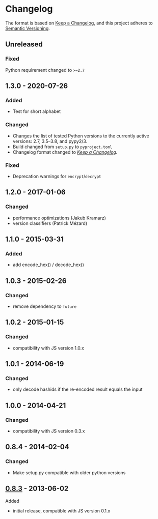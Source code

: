 # Changelog

The format is based on [Keep a Changelog],
and this project adheres to [Semantic Versioning].

## Unreleased
### Fixed

Python requirement changed to `>=2.7`

## 1.3.0 - 2020-07-26

### Added
- Test for short alphabet

### Changed
- Changes the list of tested Python versions to the currently active versions: 2.7, 3.5–3.8, and pypy2/3.
- Build changed from `setup.py` to `pyproject.toml`
- Changelog format changed to *[Keep a Changelog].*

### Fixed
- Deprecation warnings for `encrypt`/`decrypt`


## 1.2.0 - 2017-01-06
### Changed
  - performance optimizations (Jakub Kramarz)
  - version classifiers (Patrick Mézard)

## 1.1.0 - 2015-03-31
### Added
  - add encode_hex() / decode_hex()

## 1.0.3 - 2015-02-26
### Changed
  - remove dependency to `future`

## 1.0.2 - 2015-01-15
### Changed
  - compatibility with JS version 1.0.x

## 1.0.1 - 2014-06-19
### Changed
  - only decode hashids if the re-encoded result equals the input

## 1.0.0 - 2014-04-21
### Changed
  - compatibility with JS version 0.3.x

## 0.8.4 - 2014-02-04
### Changed
  - Make setup.py compatible with older python versions

## [0.8.3] - 2013-06-02
Added
  - initial release, compatible with JS version 0.1.x


[1.3.0]: https://github.com/davidaurelio/hashids-python/compare/1.2.0...1.3.0
[1.2.0]: https://github.com/davidaurelio/hashids-python/compare/1.1.0...1.2.0
[1.1.0]: https://github.com/davidaurelio/hashids-python/compare/1.0.3...1.1.0
[1.0.3]: https://github.com/davidaurelio/hashids-python/compare/1.0.2...1.0.3
[1.0.2]: https://github.com/davidaurelio/hashids-python/compare/1.0.1...1.0.2
[1.0.1]: https://github.com/davidaurelio/hashids-python/compare/1.0.0...1.0.1
[1.0.0]: https://github.com/davidaurelio/hashids-python/compare/0.8.4...1.0.0
[0.8.4]: https://github.com/davidaurelio/hashids-python/compare/0.8.3...0.8.4
[0.8.3]: https://github.com/davidaurelio/hashids-python/releases/tag/v0.8.3
[Keep a Changelog]: https://keepachangelog.com/en/1.0.0/
[Semantic Versioning]: https://semver.org/spec/v2.0.0.html
